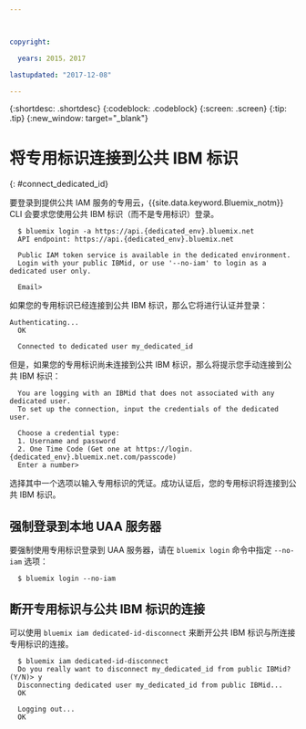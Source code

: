 ```yaml
---



copyright:

  years: 2015，2017

lastupdated: "2017-12-08"

---
```


{:shortdesc: .shortdesc}
{:codeblock: .codeblock}
{:screen: .screen}
{:tip: .tip}
{:new_window: target="_blank"}

# 将专用标识连接到公共 IBM 标识
{: #connect_dedicated_id}

要登录到提供公共 IAM 服务的专用云，{{site.data.keyword.Bluemix_notm}} CLI 会要求您使用公共 IBM 标识（而不是专用标识）登录。


```
  $ bluemix login -a https://api.{dedicated_env}.bluemix.net
  API endpoint: https://api.{dedicated_env}.bluemix.net

  Public IAM token service is available in the dedicated environment.
  Login with your public IBMid, or use '--no-iam' to login as a dedicated user only.

  Email>
```

如果您的专用标识已经连接到公共 IBM 标识，那么它将进行认证并登录：

```
Authenticating...
  OK
      
  Connected to dedicated user my_dedicated_id
```

但是，如果您的专用标识尚未连接到公共 IBM 标识，那么将提示您手动连接到公共 IBM 标识：

```
  You are logging with an IBMid that does not associated with any dedicated user.
  To set up the connection, input the credentials of the dedicated user.

  Choose a credential type:
  1. Username and password
  2. One Time Code (Get one at https://login.{dedicated_env}.bluemix.net.com/passcode)
  Enter a number>
```

选择其中一个选项以输入专用标识的凭证。成功认证后，您的专用标识将连接到公共 IBM 标识。

## 强制登录到本地 UAA 服务器

要强制使用专用标识登录到 UAA 服务器，请在 `bluemix login` 命令中指定 `--no-iam` 选项：

```
  $ bluemix login --no-iam
```

## 断开专用标识与公共 IBM 标识的连接 

可以使用 `bluemix iam dedicated-id-disconnect` 来断开公共 IBM 标识与所连接专用标识的连接。

```
  $ bluemix iam dedicated-id-disconnect
  Do you really want to disconnect my_dedicated_id from public IBMid? (Y/N)> y
  Disconnecting dedicated user my_dedicated_id from public IBMid...
  OK

  Logging out...
  OK
```

